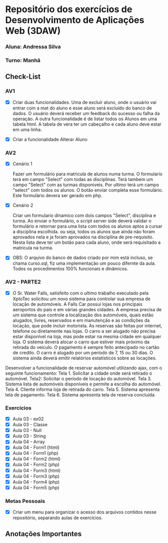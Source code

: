 # Repositório dos exercícios de Desenvolvimento de Aplicações Web (3DAW)

### Aluna: Andressa Silva
### Turno: Manhã

## Check-List

### AV1

- [x] Criar duas funcionalidades.
Uma de excluir aluno, onde o usuário vai entrar com a mat do aluno e esse aluno será excluído do banco de dados. 
O usuário deverá receber um feedback do sucesso ou falha da operação.
A outra funcionalidade é de listar todos os Alunos em uma tabela html.
A tabela de vera ter um cabeçalho e cada aluno deve estar em uma linha.
- [x] Criar a funcionalidade Alterar Aluno



### AV2

- [x] Cenário 1

  Fazer um formulário para matricula de alunos numa turma. O formulario terá em campo "Select" com todas as disciplinas. Terá tambem um campo "Select" com as turmas disponiveis. Por ultimo terá um campo "select" com todos os alunos. O botão enviar completa esse formulário. Este formulário devera ser gerado em php.

- [x] Cenário 2

  Criar um formulario dinamico com dois campos "Select", disciplina e turma. Ao enviar o formulário, o script server side deverá validar o formulário e retornar para uma lista com todos os alunos aptos a cursar a disciplina escolhida. ou seja, todos os alunos que ainda não foram aprovados nela e ja foram aprovados na disciplina de pre-requisito. Nesta lista deve ter um botão para cada aluno, onde será requisitado a matricula na turma.

- [x] OBS: O arquivo do banco de dados criado por mim está incluso, se chama curso.sql, fiz uma implementação um pouco difernte da aula. Todos os procedimentos 100% funcionais e dinâmicos.

### AV2 - PARTE2

- [x] O Sr. Water Falls, satisfeito com o ultimo trabalho executado pela XptoTec solicitou um novo sistema para controlar sua empresa de locação de automóveis. A Falls Car possui lojas nos principais aeroportos do país e em várias grandes cidades. A empresa precisa de um sistema que controle a localização dos
automóveis, quais estão alugados, livres, reservados e em manutenção e as condições da locação, que pode incluir motorista. As reservas são feitas por internet, telefone ou diretamente nas lojas. O carro a ser alugado não precisa estar disponível na loja, mas pode estar na mesma cidade em qualquer loja. 
O sistema deverá alocar o carro que estiver mais próximo da retirada do veiculo. O pagamento é sempre feito antecipado no cartão de credito.
O carro é alugado por um período de 7, 15 ou 30 dias. 
O sistema ainda deverá emitir relatórios estatísticos sobre as locações.

Desenvolver a funcionalidade de reservar automóvel utilizando ajax, com o seguinte funcionamento:
Tela 1. Solicitar a cidade onde será retirado o automóvel.
Tela2: Solicitar o período de locação do automóvel.
Tela 3. Sistema lista de automóveis disponíveis e permite a escolha do automóvel.
Tela 4. Cliente informa loja de retirada do carro.
Tela 5. Sistema apresenta tela de pagamento.
Tela 6. Sistema apresenta tela de reserva concluida.


### Exercícios

- [x] Aula 03 - ex02
- [x] Aula 03 - Classe
- [x] Aula 03 - Null
- [x] Aula 03 - String
- [x] Aula 04 - Array
- [x] Aula 04 - Form1 (html)
- [x] Aula 04 - Form1 (php)
- [x] Aula 04 - Form2 (html)
- [x] Aula 04 - Form2 (php)
- [x] Aula 04 - Form3 (html)
- [x] Aula 04 - Form3 (php)
- [x] Aula 04 - Form4 (php)
- [x] Aula 04 - Form5 (php)

### Metas Pessoais

- [x] Criar um menu para organizar o acesso dos arquivos contidos nesse repositório, separando aulas de exercícios.

## Anotações Importantes



